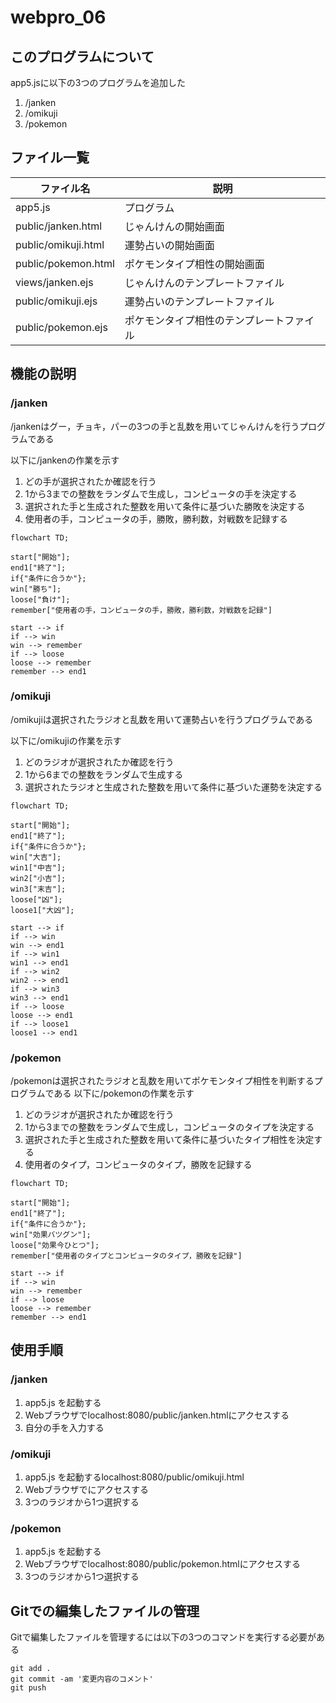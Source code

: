 # webpro_06

## このプログラムについて
app5.jsに以下の3つのプログラムを追加した
1. /janken
1. /omikuji
1. /pokemon


## ファイル一覧
ファイル名|説明
-|-
app5.js | プログラム
public/janken.html | じゃんけんの開始画面
public/omikuji.html | 運勢占いの開始画面
public/pokemon.html | ポケモンタイプ相性の開始画面
views/janken.ejs | じゃんけんのテンプレートファイル
public/omikuji.ejs | 運勢占いのテンプレートファイル
public/pokemon.ejs | ポケモンタイプ相性のテンプレートファイル


## 機能の説明
### /janken
/jankenはグー，チョキ，パーの3つの手と乱数を用いてじゃんけんを行うプログラムである

以下に/jankenの作業を示す
1. どの手が選択されたか確認を行う
1. 1から3までの整数をランダムで生成し，コンピュータの手を決定する
1. 選択された手と生成された整数を用いて条件に基づいた勝敗を決定する
1. 使用者の手，コンピュータの手，勝敗，勝利数，対戦数を記録する

```mermaid
flowchart TD;

start["開始"];
end1["終了"];
if{"条件に合うか"};
win["勝ち"];
loose["負け"];
remember["使用者の手，コンピュータの手，勝敗，勝利数，対戦数を記録"]

start --> if
if --> win
win --> remember
if --> loose
loose --> remember
remember --> end1
```

### /omikuji
/omikujiは選択されたラジオと乱数を用いて運勢占いを行うプログラムである

以下に/omikujiの作業を示す
1. どのラジオが選択されたか確認を行う
1. 1から6までの整数をランダムで生成する
1. 選択されたラジオと生成された整数を用いて条件に基づいた運勢を決定する

```mermaid
flowchart TD;

start["開始"];
end1["終了"];
if{"条件に合うか"};
win["大吉"];
win1["中吉"];
win2["小吉"];
win3["末吉"];
loose["凶"];
loose1["大凶"];

start --> if
if --> win
win --> end1
if --> win1
win1 --> end1
if --> win2
win2 --> end1
if --> win3
win3 --> end1
if --> loose
loose --> end1
if --> loose1
loose1 --> end1
```

### /pokemon
/pokemonは選択されたラジオと乱数を用いてポケモンタイプ相性を判断するプログラムである
以下に/pokemonの作業を示す

1. どのラジオが選択されたか確認を行う
1. 1から3までの整数をランダムで生成し，コンピュータのタイプを決定する
1. 選択された手と生成された整数を用いて条件に基づいたタイプ相性を決定する
1. 使用者のタイプ，コンピュータのタイプ，勝敗を記録する

```mermaid
flowchart TD;

start["開始"];
end1["終了"];
if{"条件に合うか"};
win["効果バツグン"];
loose["効果今ひとつ"];
remember["使用者のタイプとコンピュータのタイプ，勝敗を記録"]

start --> if
if --> win
win --> remember
if --> loose
loose --> remember
remember --> end1
```

## 使用手順
### /janken

1. app5.js を起動する
1. Webブラウザでlocalhost:8080/public/janken.htmlにアクセスする
1. 自分の手を入力する

### /omikuji

1. app5.js を起動するlocalhost:8080/public/omikuji.html
1. Webブラウザでにアクセスする
1. 3つのラジオから1つ選択する

### /pokemon

1. app5.js を起動する
1. Webブラウザでlocalhost:8080/public/pokemon.htmlにアクセスする
1. 3つのラジオから1つ選択する

## Gitでの編集したファイルの管理
Gitで編集したファイルを管理するには以下の3つのコマンドを実行する必要がある
```
git add .
git commit -am '変更内容のコメント'
git push
```

